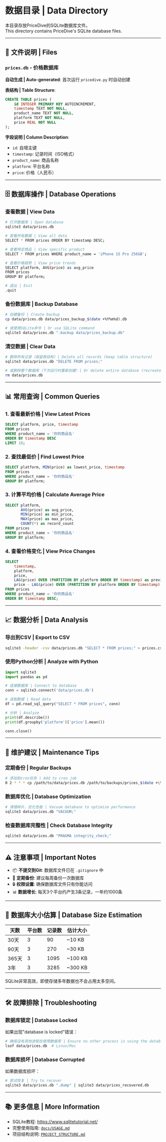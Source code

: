 # 数据目录 | Data Directory

本目录存放PriceDive的SQLite数据库文件。  
This directory contains PriceDive's SQLite database files.

---

## 📝 文件说明 | Files

### `prices.db` - 价格数据库
**自动生成 | Auto-generated**: 首次运行 `pricedive.py` 时自动创建

**表结构 | Table Structure**:
```sql
CREATE TABLE prices (
    id INTEGER PRIMARY KEY AUTOINCREMENT,
    timestamp TEXT NOT NULL,
    product_name TEXT NOT NULL,
    platform TEXT NOT NULL,
    price REAL NOT NULL
);
```

**字段说明 | Column Description**:
- `id`: 自增主键
- `timestamp`: 记录时间（ISO格式）
- `product_name`: 商品名称
- `platform`: 平台名称
- `price`: 价格（人民币）

---

## 🗄️ 数据库操作 | Database Operations

### 查看数据 | View Data
```bash
# 打开数据库 | Open database
sqlite3 data/prices.db

# 查看所有数据 | View all data
SELECT * FROM prices ORDER BY timestamp DESC;

# 查看特定商品 | View specific product
SELECT * FROM prices WHERE product_name = 'iPhone 15 Pro 256GB';

# 查看价格趋势 | View price trends
SELECT platform, AVG(price) as avg_price 
FROM prices 
GROUP BY platform;

# 退出 | Exit
.quit
```

### 备份数据库 | Backup Database
```bash
# 创建备份 | Create backup
cp data/prices.db data/prices_backup_$(date +%Y%m%d).db

# 或使用SQLite命令 | Or use SQLite command
sqlite3 data/prices.db ".backup data/prices_backup.db"
```

### 清空数据 | Clear Data
```bash
# 删除所有记录（保留表结构）| Delete all records (keep table structure)
sqlite3 data/prices.db "DELETE FROM prices;"

# 或删除整个数据库（下次运行时重新创建）| Or delete entire database (recreate on next run)
rm data/prices.db
```

---

## 📊 常用查询 | Common Queries

### 1. 查看最新价格 | View Latest Prices
```sql
SELECT platform, price, timestamp
FROM prices
WHERE product_name = '你的商品名'
ORDER BY timestamp DESC
LIMIT 10;
```

### 2. 查找最低价 | Find Lowest Price
```sql
SELECT platform, MIN(price) as lowest_price, timestamp
FROM prices
WHERE product_name = '你的商品名'
GROUP BY platform;
```

### 3. 计算平均价格 | Calculate Average Price
```sql
SELECT platform, 
       AVG(price) as avg_price,
       MIN(price) as min_price,
       MAX(price) as max_price,
       COUNT(*) as record_count
FROM prices
WHERE product_name = '你的商品名'
GROUP BY platform;
```

### 4. 查看价格变化 | View Price Changes
```sql
SELECT 
    timestamp,
    platform,
    price,
    LAG(price) OVER (PARTITION BY platform ORDER BY timestamp) as previous_price,
    price - LAG(price) OVER (PARTITION BY platform ORDER BY timestamp) as change
FROM prices
WHERE product_name = '你的商品名'
ORDER BY timestamp DESC;
```

---

## 📈 数据分析 | Data Analysis

### 导出到CSV | Export to CSV
```bash
sqlite3 -header -csv data/prices.db "SELECT * FROM prices;" > prices.csv
```

### 使用Python分析 | Analyze with Python
```python
import sqlite3
import pandas as pd

# 连接数据库 | Connect to database
conn = sqlite3.connect('data/prices.db')

# 读取数据 | Read data
df = pd.read_sql_query("SELECT * FROM prices", conn)

# 分析 | Analyze
print(df.describe())
print(df.groupby('platform')['price'].mean())

conn.close()
```

---

## 🔧 维护建议 | Maintenance Tips

### 定期备份 | Regular Backups
```bash
# 添加到cron任务 | Add to cron job
0 2 * * * cp /path/to/data/prices.db /path/to/backups/prices_$(date +\%Y\%m\%d).db
```

### 数据库优化 | Database Optimization
```bash
# 清理碎片，优化性能 | Vacuum database to optimize performance
sqlite3 data/prices.db "VACUUM;"
```

### 检查数据库完整性 | Check Database Integrity
```bash
sqlite3 data/prices.db "PRAGMA integrity_check;"
```

---

## ⚠️ 注意事项 | Important Notes

- 📦 **不提交到Git**: 数据库文件已在 `.gitignore` 中
- 💾 **定期备份**: 建议每周备份一次数据库
- 🔒 **权限设置**: 确保数据库文件只有你能访问
- 📊 **数据增长**: 每天3个平台约产生3条记录，一年约1000条

---

## 📏 数据库大小估算 | Database Size Estimation

| 天数 | 平台数 | 记录数 | 估计大小 |
|------|--------|--------|----------|
| 30天 | 3 | 90 | ~10 KB |
| 90天 | 3 | 270 | ~30 KB |
| 365天 | 3 | 1095 | ~100 KB |
| 3年 | 3 | 3285 | ~300 KB |

SQLite非常高效，即使存储多年数据也不会占用太多空间。

---

## 🛠️ 故障排除 | Troubleshooting

### 数据库锁定 | Database Locked
如果出现"database is locked"错误：
```bash
# 确保没有其他进程在使用数据库 | Ensure no other process is using the database
lsof data/prices.db  # Linux/Mac
```

### 数据库损坏 | Database Corrupted
如果数据库损坏：
```bash
# 尝试恢复 | Try to recover
sqlite3 data/prices.db ".dump" | sqlite3 data/prices_recovered.db
```

---

## 📚 更多信息 | More Information

- SQLite教程: https://www.sqlitetutorial.net/
- 完整使用指南: [`docs/USAGE.md`](../docs/USAGE.md)
- 项目结构说明: [`PROJECT_STRUCTURE.md`](../PROJECT_STRUCTURE.md)

